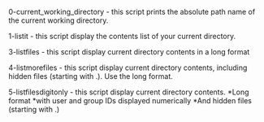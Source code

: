 0-current_working_directory - this script prints the absolute path name of the current working directory.

1-listit - this script display the contents list of your current directory.

3-listfiles - this script display current directory contents in a long format

4-listmorefiles - this script display  current directory contents, including hidden files (starting with .). Use the long format.

5-listfilesdigitonly - this script display  current directory contents.
*Long format
*with user and group IDs displayed numerically
*And hidden files (starting with .)